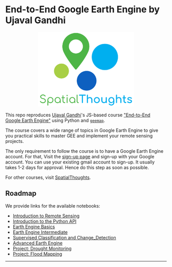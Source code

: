# End-to-End Google Earth Engine by Ujaval Gandhi

<p align="center">
  <img width="300" src="static/imgs/spatial_thoughts_logo.png">
</p>

This repo reproduces [Ujaval Gandhi](https://github.com/spatialthoughts)'s JS-based course ["End-to-End Google Earth Engine"](https://courses.spatialthoughts.com/end-to-end-gee.html) using Python and [`geemap`](https://github.com/giswqs/geemap). 

The course covers a wide range of topics in Google Earth Engine to give you practical skills to master GEE and implement your remote sensing projects.

The only requirement to follow the course is to have a Google Earth Engine account. For that, Visit the [sign-up page](https://signup.earthengine.google.com/) and sign-up with your Google account. You can use your existing gmail account to sign-up. It usually takes 1-2 days for approval. Hence do this step as soon as possible.

For other courses, visit [SpatialThoughts](https://spatialthoughts.com/).

## Roadmap

We provide links for the available notebooks:
- [Introduction to Remote Sensing](https://nbviewer.jupyter.org/github/Akramz/end-to-end-gee/blob/main/0_Introduction_to_Remote_Sensing.ipynb)
- [Introduction to the Python API](https://nbviewer.jupyter.org/github/Akramz/end-to-end-gee/blob/main/1_Introduction_to_Python_API.ipynb)
- [Earth Engine Basics](https://nbviewer.jupyter.org/github/Akramz/end-to-end-gee/blob/main/2_Earth_Engine_Basics.ipynb)
- [Earth Engine Intermediate](https://nbviewer.jupyter.org/github/Akramz/end-to-end-gee/blob/main/3_Earth_Engine_Intermediate.ipynb)
- [Supervised Classification and Change_Detection](https://nbviewer.jupyter.org/github/Akramz/end-to-end-gee/blob/main/4_Supervised_Classification_and_Change_Detection.ipynb)
- [Advanced Earth Engine](https://nbviewer.jupyter.org/github/Akramz/end-to-end-gee/blob/main/5_Advanced_Earth_Engine.ipynb)
- [Project: Drought Monitoring](https://nbviewer.jupyter.org/github/Akramz/end-to-end-gee/blob/main/6_Project_Drought_Monitoring.ipynb)
- [Project: Flood Mapping](https://nbviewer.jupyter.org/github/Akramz/end-to-end-gee/blob/main/7_Flood_Mapping.ipynb)
---
